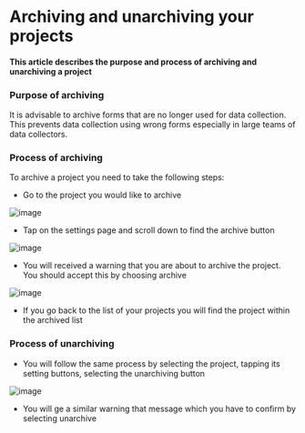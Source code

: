 # Archiving and unarchiving your projects

#### This article describes the purpose and process of archiving and unarchiving a project

### Purpose of archiving

It is advisable to archive forms that are no longer used for data collection. This prevents data collection using wrong forms especially in large teams of data collectors.

### Process of archiving

To archive a project you need to take the following steps:

* Go to the project you would like to archive

![image](/images/archiving_projects/project.jpg)

* Tap on the settings page and scroll down to find the archive button

![image](/images/creating_custom_reports/archive_button.jpg)

* You will received a warning that you are about to archive the project. You should accept this by choosing archive

![image](/images/creating_custom_reports/archive_popup.jpg)

* If you go back to the list of your projects you will find the project within the archived list

### Process of unarchiving

* You will follow the same process by selecting the project, tapping its setting buttons, selecting the unarchiving button

![image](/images/creating_custom_reports/unarchive_popup.jpg)

* You will ge a similar warning that message which you have to confirm by selecting unarchive
